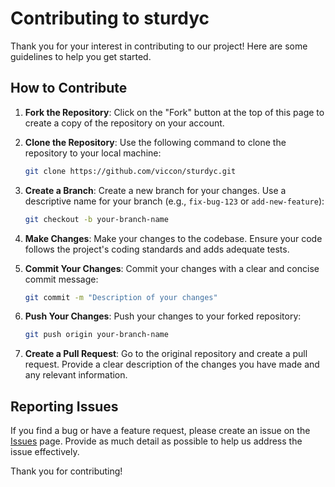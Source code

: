 # Contributing to sturdyc

Thank you for your interest in contributing to our project! Here are some
guidelines to help you get started.

## How to Contribute

1. **Fork the Repository**: Click on the "Fork" button at the top of this page
   to create a copy of the repository on your account.

2. **Clone the Repository**: Use the following command to clone the repository
   to your local machine:
    ```sh
    git clone https://github.com/viccon/sturdyc.git
    ```

3. **Create a Branch**: Create a new branch for your changes. Use a descriptive
   name for your branch (e.g., `fix-bug-123` or `add-new-feature`):
    ```sh
    git checkout -b your-branch-name
    ```

4. **Make Changes**: Make your changes to the codebase. Ensure your code
   follows the project's coding standards and adds adequate tests.

5. **Commit Your Changes**: Commit your changes with a clear and concise commit
   message:
    ```sh
    git commit -m "Description of your changes"
    ```

6. **Push Your Changes**: Push your changes to your forked repository:
    ```sh
    git push origin your-branch-name
    ```

7. **Create a Pull Request**: Go to the original repository and create a pull
   request. Provide a clear description of the changes you have made and any
   relevant information.


## Reporting Issues

If you find a bug or have a feature request, please create an issue on the
[Issues](https://github.com/viccon/sturdyc/issues) page. Provide as
much detail as possible to help us address the issue effectively.

Thank you for contributing!
